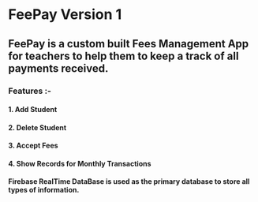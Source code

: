 # FeePay Version 1
## FeePay is a custom built Fees Management App for teachers to help them to keep a track of all payments received.
### Features :- 
#### 1. Add Student
#### 2. Delete Student
#### 3. Accept Fees 
#### 4. Show Records for Monthly Transactions

#### Firebase RealTime DataBase is used as the primary database to store all types of information.
